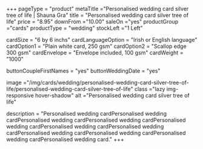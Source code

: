 +++
pageType = "product"
metaTitle ="Personalised wedding card silver tree of life | Shauna Gra"
title = "Personalised wedding card silver tree of life"
price = "8.95"
downFrom ="10.00"
saleOn ="yes"
productGroup ="cards"
productType = "wedding"
stockLeft ="1 Left"

cardSize = "6  by 6 inchs"
cardLanguageOption = "Irish or English language"
cardOption1 = "Plain white card, 250 gsm"
cardOption2 = "Scallop edge 300 gsm"
cardEnvelope = "Envelope included, 100 gsm"
cardWeight = "1000"

buttonCoupleFirstNames = "yes"
buttonWeddingDate = "yes"

image ="/img/cards/wedding/personalised-wedding-card-silver-tree-of-life/personalised-wedding-card-silver-tree-of-life"
class ="lazy img-responsive hover-shadow"
alt ="Personalised wedding card silver tree of life"

description = "Personalised wedding cardPersonalised wedding cardPersonalised wedding cardPersonalised wedding cardPersonalised wedding cardPersonalised wedding cardPersonalised wedding cardPersonalised wedding cardPersonalised wedding cardPersonalised wedding cardPersonalised wedding card."
+++